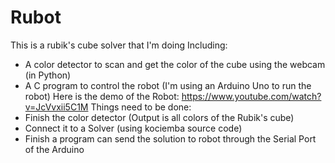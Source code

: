 # Rubot
This is a rubik's cube solver that I'm doing
Including:
- A color detector to scan and get the color of the cube using the webcam (in Python)
- A C program to control the robot (I'm using an Arduino Uno to run the robot)
Here is the demo of the Robot: https://www.youtube.com/watch?v=JcVvxii5C1M
Things need to be done:
- Finish the color detector (Output is all colors of the Rubik's cube)
- Connect it to a Solver (using kociemba source code)
- Finish a program can send the solution to robot through the Serial Port of the Arduino
